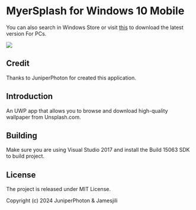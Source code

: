 # MyerSplash for Windows 10 Mobile

You can also search in Windows Store or visit [this](https://www.microsoft.com/en-us/store/p/myersplash/9nblggh4vcsn) to download the latest version For PCs.

![](https://github.com/JuniperPhoton/MyerSplash.UWP/blob/master/Design/3.0/01.png)

## Credit
Thanks to JuniperPhoton for created this application.

## Introduction
An UWP app that allows you to browse and download high-quality wallpaper from Unsplash.com.

## Building
Make sure you are using Visual Studio 2017 and install the Build 15063 SDK to build project.

## License 
The project is released under MIT License.

Copyright (c) 2024 JuniperPhoton & Jamesjili